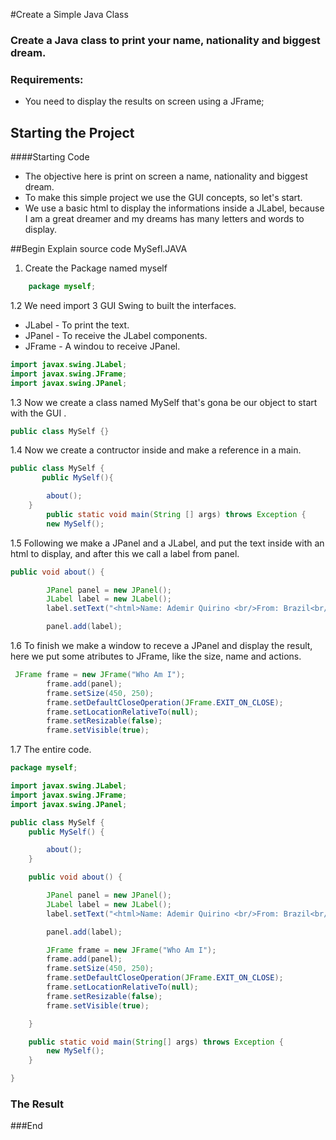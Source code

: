 #Create a Simple Java Class
### Create a Java class to print your name, nationality and biggest dream.
### Requirements:
- You need to display the results on screen using a JFrame;


## Starting the Project
####Starting Code
 - The objective  here is print on screen a name, nationality and biggest dream.
 - To make this simple project we use  the GUI concepts,  so let's start.
 - We use a basic html to display the informations inside a JLabel, because I am a great dreamer and my dreams has many letters and words to display.
 
 
##Begin Explain source code MySefl.JAVA
1. Create the Package named myself

```java
	package myself;
```
1.2 We need import 3 GUI Swing to built the interfaces.

* JLabel - To print the text.
* JPanel - To receive the JLabel components.
* JFrame - A windou to receive JPanel.

```java
import javax.swing.JLabel;
import javax.swing.JFrame;
import javax.swing.JPanel;
```
1.3 Now we create a class named MySelf that's gona be our object to start with the GUI .
```java
public class MySelf {}
```
1.4 Now we create a contructor inside and make a reference in a main. 
```java
public class MySelf {
       public MySelf(){

        about();
    }
	    public static void main(String [] args) throws Exception {
        new MySelf();
```
1.5 Following we make a  JPanel and a JLabel, and put the text inside with an html to display, and after this we call a label from panel. 
```java
public void about() {

        JPanel panel = new JPanel();
        JLabel label = new JLabel();
        label.setText("<html>Name: Ademir Quirino <br/>From: Brazil<br/>My biggest dream:  Live in a  country more fair, I love my<br/>country for all it is,but lately doesn’t have been a fair place<br/>to live in very ways,Also, I hope to give my family a healthier<br/>and peaceful, providing all of their needs. I hope  everyone in<br/>the world will be more concients about the world problems, too.<br/>I mean the problems we cause to our planet, like the environmental<br/>issues, pollution and climate change.<br/>Professionally, I hope to work at a place who shares the same ideal<br/>with me and provide me the tools to make this real.</html>");

        panel.add(label);
```
1.6 To finish we make a window to receve a JPanel and display the result, here we put some atributes to JFrame, like the size, name and actions.
```java
 JFrame frame = new JFrame("Who Am I");
        frame.add(panel);
        frame.setSize(450, 250);
        frame.setDefaultCloseOperation(JFrame.EXIT_ON_CLOSE);
        frame.setLocationRelativeTo(null);
        frame.setResizable(false);
        frame.setVisible(true);

```
1.7 The entire code.
```java
package myself;

import javax.swing.JLabel;
import javax.swing.JFrame;
import javax.swing.JPanel;

public class MySelf {
    public MySelf() {

        about();
    }

    public void about() {

        JPanel panel = new JPanel();
        JLabel label = new JLabel();
        label.setText("<html>Name: Ademir Quirino <br/>From: Brazil<br/>My biggest dream:  Live in a  country more fair, I love my<br/>country for all it is,but lately doesn’t have been a fair place<br/>to live in very ways,Also, I hope to give my family a healthier<br/>and peaceful, providing all of their needs. I hope  everyone in<br/>the world will be more concients about the world problems, too.<br/>I mean the problems we cause to our planet, like the environmental<br/>issues, pollution and climate change.<br/>Professionally, I hope to work at a place who shares the same ideal<br/>with me and provide me the tools to make this real.</html>");

        panel.add(label);

        JFrame frame = new JFrame("Who Am I");
        frame.add(panel);
        frame.setSize(450, 250);
        frame.setDefaultCloseOperation(JFrame.EXIT_ON_CLOSE);
        frame.setLocationRelativeTo(null);
        frame.setResizable(false);
        frame.setVisible(true);

    }

    public static void main(String[] args) throws Exception {
        new MySelf();
    }

}
```
### The Result

###End
